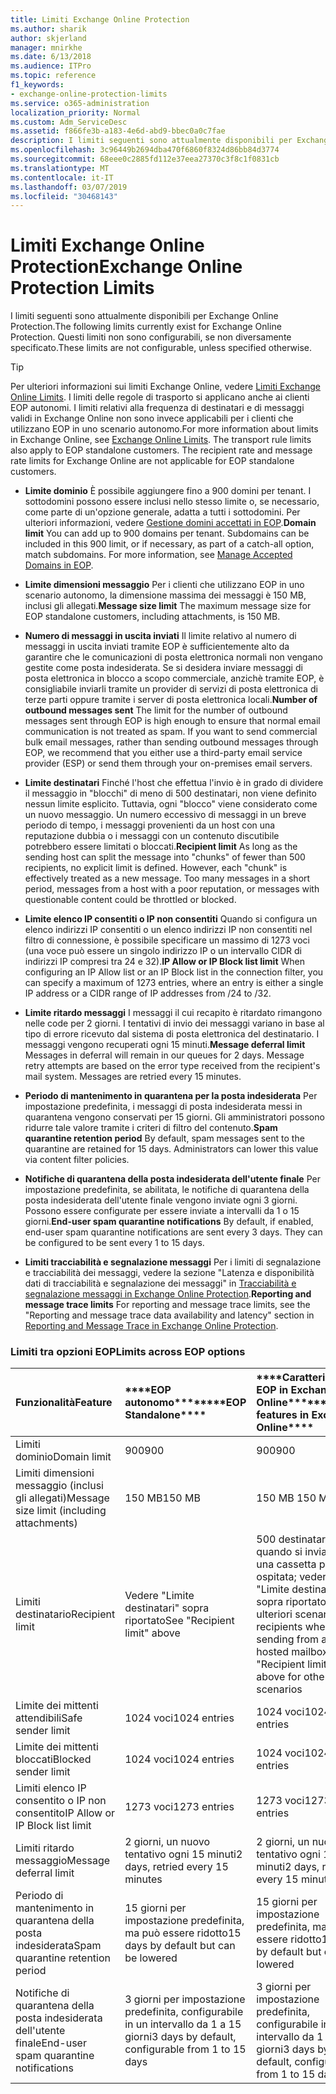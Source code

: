 ```yaml
---
title: Limiti Exchange Online Protection
ms.author: sharik
author: skjerland
manager: mnirkhe
ms.date: 6/13/2018
ms.audience: ITPro
ms.topic: reference
f1_keywords:
- exchange-online-protection-limits
ms.service: o365-administration
localization_priority: Normal
ms.custom: Adm_ServiceDesc
ms.assetid: f866fe3b-a183-4e6d-abd9-bbec0a0c7fae
description: I limiti seguenti sono attualmente disponibili per Exchange Online Protection. Questi limiti non sono configurabili, se non diversamente specificato.
ms.openlocfilehash: 3c96449b2694dba470f6860f8324d86bb84d3774
ms.sourcegitcommit: 68eee0c2885fd112e37eea27370c3f8c1f0831cb
ms.translationtype: MT
ms.contentlocale: it-IT
ms.lasthandoff: 03/07/2019
ms.locfileid: "30468143"
---
```

# <a name="exchange-online-protection-limits"></a><span data-ttu-id="b79f8-104">Limiti Exchange Online Protection</span><span class="sxs-lookup"><span data-stu-id="b79f8-104">Exchange Online Protection Limits</span></span>

<span data-ttu-id="b79f8-105">I limiti seguenti sono attualmente disponibili per Exchange Online Protection.</span><span class="sxs-lookup"><span data-stu-id="b79f8-105">The following limits currently exist for Exchange Online Protection.</span></span> <span data-ttu-id="b79f8-106">Questi limiti non sono configurabili, se non diversamente specificato.</span><span class="sxs-lookup"><span data-stu-id="b79f8-106">These limits are not configurable, unless specified otherwise.</span></span> 
  
> [!TIP]
> <span data-ttu-id="b79f8-p103">Per ulteriori informazioni sui limiti Exchange Online, vedere [Limiti Exchange Online Limits](../exchange-online-service-description/exchange-online-limits.md). I limiti delle regole di trasporto si applicano anche ai clienti EOP autonomi. I limiti relativi alla frequenza di destinatari e di messaggi validi in Exchange Online non sono invece applicabili per i clienti che utilizzano EOP in uno scenario autonomo.</span><span class="sxs-lookup"><span data-stu-id="b79f8-p103">For more information about limits in Exchange Online, see [Exchange Online Limits](../exchange-online-service-description/exchange-online-limits.md). The transport rule limits also apply to EOP standalone customers. The recipient rate and message rate limits for Exchange Online are not applicable for EOP standalone customers.</span></span> 
  
- <span data-ttu-id="b79f8-p104">**Limite dominio** È possibile aggiungere fino a 900 domini per tenant. I sottodomini possono essere inclusi nello stesso limite o, se necessario, come parte di un'opzione generale, adatta a tutti i sottodomini. Per ulteriori informazioni, vedere [Gestione domini accettati in EOP](https://go.microsoft.com/fwlink/p/?LinkId=282239).</span><span class="sxs-lookup"><span data-stu-id="b79f8-p104">**Domain limit** You can add up to 900 domains per tenant. Subdomains can be included in this 900 limit, or if necessary, as part of a catch-all option, match subdomains. For more information, see [Manage Accepted Domains in EOP](https://go.microsoft.com/fwlink/p/?LinkId=282239).</span></span>
    
- <span data-ttu-id="b79f8-113">**Limite dimensioni messaggio** Per i clienti che utilizzano EOP in uno scenario autonomo, la dimensione massima dei messaggi è 150 MB, inclusi gli allegati.</span><span class="sxs-lookup"><span data-stu-id="b79f8-113">**Message size limit** The maximum message size for EOP standalone customers, including attachments, is 150 MB.</span></span> 
    
- <span data-ttu-id="b79f8-p105">**Numero di messaggi in uscita inviati** Il limite relativo al numero di messaggi in uscita inviati tramite EOP è sufficientemente alto da garantire che le comunicazioni di posta elettronica normali non vengano gestite come posta indesiderata. Se si desidera inviare messaggi di posta elettronica in blocco a scopo commerciale, anzichè tramite EOP, è consigliabile inviarli tramite un provider di servizi di posta elettronica di terze parti oppure tramite i server di posta elettronica locali.</span><span class="sxs-lookup"><span data-stu-id="b79f8-p105">**Number of outbound messages sent** The limit for the number of outbound messages sent through EOP is high enough to ensure that normal email communication is not treated as spam. If you want to send commercial bulk email messages, rather than sending outbound messages through EOP, we recommend that you either use a third-party email service provider (ESP) or send them through your on-premises email servers.</span></span> 
    
- <span data-ttu-id="b79f8-p106">**Limite destinatari** Finché l'host che effettua l'invio è in grado di dividere il messaggio in "blocchi" di meno di 500 destinatari, non viene definito nessun limite esplicito. Tuttavia, ogni "blocco" viene considerato come un nuovo messaggio. Un numero eccessivo di messaggi in un breve periodo di tempo, i messaggi provenienti da un host con una reputazione dubbia o i messaggi con un contenuto discutibile potrebbero essere limitati o bloccati.</span><span class="sxs-lookup"><span data-stu-id="b79f8-p106">**Recipient limit** As long as the sending host can split the message into "chunks" of fewer than 500 recipients, no explicit limit is defined. However, each "chunk" is effectively treated as a new message. Too many messages in a short period, messages from a host with a poor reputation, or messages with questionable content could be throttled or blocked.</span></span> 
    
- <span data-ttu-id="b79f8-119">**Limite elenco IP consentiti o IP non consentiti** Quando si configura un elenco indirizzi IP consentiti o un elenco indirizzi IP non consentiti nel filtro di connessione, è possibile specificare un massimo di 1273 voci (una voce può essere un singolo indirizzo IP o un intervallo CIDR di indirizzi IP compresi tra 24 e 32).</span><span class="sxs-lookup"><span data-stu-id="b79f8-119">**IP Allow or IP Block list limit** When configuring an IP Allow list or an IP Block list in the connection filter, you can specify a maximum of 1273 entries, where an entry is either a single IP address or a CIDR range of IP addresses from /24 to /32.</span></span> 
    
- <span data-ttu-id="b79f8-p107">**Limite ritardo messaggi** I messaggi il cui recapito è ritardato rimangono nelle code per 2 giorni. I tentativi di invio dei messaggi variano in base al tipo di errore ricevuto dal sistema di posta elettronica del destinatario. I messaggi vengono recuperati ogni 15 minuti.</span><span class="sxs-lookup"><span data-stu-id="b79f8-p107">**Message deferral limit** Messages in deferral will remain in our queues for 2 days. Message retry attempts are based on the error type received from the recipient's mail system. Messages are retried every 15 minutes.</span></span> 
    
- <span data-ttu-id="b79f8-p108">**Periodo di mantenimento in quarantena per la posta indesiderata** Per impostazione predefinita, i messaggi di posta indesiderata messi in quarantena vengono conservati per 15 giorni. Gli amministratori possono ridurre tale valore tramite i criteri di filtro del contenuto.</span><span class="sxs-lookup"><span data-stu-id="b79f8-p108">**Spam quarantine retention period** By default, spam messages sent to the quarantine are retained for 15 days. Administrators can lower this value via content filter policies.</span></span> 
    
- <span data-ttu-id="b79f8-p109">**Notifiche di quarantena della posta indesiderata dell'utente finale** Per impostazione predefinita, se abilitata, le notifiche di quarantena della posta indesiderata dell'utente finale vengono inviate ogni 3 giorni. Possono essere configurate per essere inviate a intervalli da 1 o 15 giorni.</span><span class="sxs-lookup"><span data-stu-id="b79f8-p109">**End-user spam quarantine notifications** By default, if enabled, end-user spam quarantine notifications are sent every 3 days. They can be configured to be sent every 1 to 15 days.</span></span> 
    
- <span data-ttu-id="b79f8-127">**Limiti tracciabilità e segnalazione messaggi** Per i limiti di segnalazione e tracciabilità dei messaggi, vedere la sezione "Latenza e disponibilità dati di tracciabilità e segnalazione dei messaggi" in [Tracciabilità e segnalazione messaggi in Exchange Online Protection](https://go.microsoft.com/fwlink/?LinkId=394248).</span><span class="sxs-lookup"><span data-stu-id="b79f8-127">**Reporting and message trace limits** For reporting and message trace limits, see the "Reporting and message trace data availability and latency" section in [Reporting and Message Trace in Exchange Online Protection](https://go.microsoft.com/fwlink/?LinkId=394248).</span></span>
    
### <a name="limits-across-eop-options"></a><span data-ttu-id="b79f8-128">Limiti tra opzioni EOP</span><span class="sxs-lookup"><span data-stu-id="b79f8-128">Limits across EOP options</span></span>

|<span data-ttu-id="b79f8-129">**Funzionalità**</span><span class="sxs-lookup"><span data-stu-id="b79f8-129">**Feature**</span></span>|<span data-ttu-id="b79f8-130">\*\*\*\*EOP autonomo\*\*\*\*</span><span class="sxs-lookup"><span data-stu-id="b79f8-130">\*\*\*\*EOP Standalone\*\*\*\*</span></span>|<span data-ttu-id="b79f8-131">\*\*\*\*Caratteristiche EOP in Exchange Online\*\*\*\*</span><span class="sxs-lookup"><span data-stu-id="b79f8-131">\*\*\*\*EOP features in Exchange Online\*\*\*\*</span></span>|<span data-ttu-id="b79f8-132">\*\*\*\*Exchange Enterprise CAL con servizi\*\*\*\*</span><span class="sxs-lookup"><span data-stu-id="b79f8-132">\*\*\*\*Exchange Enterprise CAL with Services\*\*\*\*</span></span>|
|:-----|:-----|:-----|:-----|
|<span data-ttu-id="b79f8-133">Limiti dominio</span><span class="sxs-lookup"><span data-stu-id="b79f8-133">Domain limit</span></span>  <br/> |<span data-ttu-id="b79f8-134">900</span><span class="sxs-lookup"><span data-stu-id="b79f8-134">900</span></span>  <br/> |<span data-ttu-id="b79f8-135">900</span><span class="sxs-lookup"><span data-stu-id="b79f8-135">900</span></span>  <br/> |<span data-ttu-id="b79f8-136">900</span><span class="sxs-lookup"><span data-stu-id="b79f8-136">900</span></span>  <br/> |
|<span data-ttu-id="b79f8-137">Limiti dimensioni messaggio (inclusi gli allegati)</span><span class="sxs-lookup"><span data-stu-id="b79f8-137">Message size limit (including attachments)</span></span>  <br/> |<span data-ttu-id="b79f8-138">150 MB</span><span class="sxs-lookup"><span data-stu-id="b79f8-138">150 MB</span></span>  <br/> |<span data-ttu-id="b79f8-139">150 MB </span><span class="sxs-lookup"><span data-stu-id="b79f8-139">150 MB</span></span>  <br/> |<span data-ttu-id="b79f8-140">150 MB</span><span class="sxs-lookup"><span data-stu-id="b79f8-140">150 MB</span></span>  <br/> |
|<span data-ttu-id="b79f8-141">Limiti destinatario</span><span class="sxs-lookup"><span data-stu-id="b79f8-141">Recipient limit</span></span>  <br/> |<span data-ttu-id="b79f8-142">Vedere "Limite destinatari" sopra riportato</span><span class="sxs-lookup"><span data-stu-id="b79f8-142">See "Recipient limit" above</span></span>  <br/> |<span data-ttu-id="b79f8-143">500 destinatari quando si invia da una cassetta postale ospitata; vedere "Limite destinatari" sopra riportato per ulteriori scenari</span><span class="sxs-lookup"><span data-stu-id="b79f8-143">500 recipients when sending from a hosted mailbox; see "Recipient limit" above for other scenarios</span></span>  <br/> |<span data-ttu-id="b79f8-144">Vedere "Limite destinatari" sopra riportato</span><span class="sxs-lookup"><span data-stu-id="b79f8-144">See "Recipient limit" above</span></span>  <br/> |
|<span data-ttu-id="b79f8-145">Limite dei mittenti attendibili</span><span class="sxs-lookup"><span data-stu-id="b79f8-145">Safe sender limit</span></span>  <br/> |<span data-ttu-id="b79f8-146">1024 voci</span><span class="sxs-lookup"><span data-stu-id="b79f8-146">1024 entries</span></span>  <br/> |<span data-ttu-id="b79f8-147">1024 voci</span><span class="sxs-lookup"><span data-stu-id="b79f8-147">1024 entries</span></span>  <br/> ||
|<span data-ttu-id="b79f8-148">Limite dei mittenti bloccati</span><span class="sxs-lookup"><span data-stu-id="b79f8-148">Blocked sender limit</span></span>  <br/> |<span data-ttu-id="b79f8-149">1024 voci</span><span class="sxs-lookup"><span data-stu-id="b79f8-149">1024 entries</span></span>  <br/> |<span data-ttu-id="b79f8-150">1024 voci</span><span class="sxs-lookup"><span data-stu-id="b79f8-150">1024 entries</span></span>  <br/> ||
|<span data-ttu-id="b79f8-151">Limiti elenco IP consentito o IP non consentito</span><span class="sxs-lookup"><span data-stu-id="b79f8-151">IP Allow or IP Block list limit</span></span>  <br/> |<span data-ttu-id="b79f8-152">1273 voci</span><span class="sxs-lookup"><span data-stu-id="b79f8-152">1273 entries</span></span>  <br/> |<span data-ttu-id="b79f8-153">1273 voci</span><span class="sxs-lookup"><span data-stu-id="b79f8-153">1273 entries</span></span>  <br/> |<span data-ttu-id="b79f8-154">1273 voci</span><span class="sxs-lookup"><span data-stu-id="b79f8-154">1273 entries</span></span>  <br/> |
|<span data-ttu-id="b79f8-155">Limiti ritardo messaggio</span><span class="sxs-lookup"><span data-stu-id="b79f8-155">Message deferral limit</span></span>  <br/> |<span data-ttu-id="b79f8-156">2 giorni, un nuovo tentativo ogni 15 minuti</span><span class="sxs-lookup"><span data-stu-id="b79f8-156">2 days, retried every 15 minutes</span></span>  <br/> |<span data-ttu-id="b79f8-157">2 giorni, un nuovo tentativo ogni 15 minuti</span><span class="sxs-lookup"><span data-stu-id="b79f8-157">2 days, retried every 15 minutes</span></span>  <br/> |<span data-ttu-id="b79f8-158">2 giorni, un nuovo tentativo ogni 15 minuti</span><span class="sxs-lookup"><span data-stu-id="b79f8-158">2 days, retried every 15 minutes</span></span>  <br/> |
|<span data-ttu-id="b79f8-159">Periodo di mantenimento in quarantena della posta indesiderata</span><span class="sxs-lookup"><span data-stu-id="b79f8-159">Spam quarantine retention period</span></span>  <br/> |<span data-ttu-id="b79f8-160">15 giorni per impostazione predefinita, ma può essere ridotto</span><span class="sxs-lookup"><span data-stu-id="b79f8-160">15 days by default but can be lowered</span></span>  <br/> |<span data-ttu-id="b79f8-161">15 giorni per impostazione predefinita, ma può essere ridotto</span><span class="sxs-lookup"><span data-stu-id="b79f8-161">15 days by default but can be lowered</span></span>  <br/> |<span data-ttu-id="b79f8-162">15 giorni per impostazione predefinita, ma può essere ridotto</span><span class="sxs-lookup"><span data-stu-id="b79f8-162">15 days by default but can be lowered</span></span>  <br/> |
|<span data-ttu-id="b79f8-163">Notifiche di quarantena della posta indesiderata dell'utente finale</span><span class="sxs-lookup"><span data-stu-id="b79f8-163">End-user spam quarantine notifications</span></span>  <br/> |<span data-ttu-id="b79f8-164">3 giorni per impostazione predefinita, configurabile in un intervallo da 1 a 15 giorni</span><span class="sxs-lookup"><span data-stu-id="b79f8-164">3 days by default, configurable from 1 to 15 days</span></span>  <br/> |<span data-ttu-id="b79f8-165">3 giorni per impostazione predefinita, configurabile in un intervallo da 1 a 15 giorni</span><span class="sxs-lookup"><span data-stu-id="b79f8-165">3 days by default, configurable from 1 to 15 days</span></span>  <br/> |<span data-ttu-id="b79f8-166">3 giorni per impostazione predefinita, configurabile in un intervallo da 1 a 15 giorni</span><span class="sxs-lookup"><span data-stu-id="b79f8-166">3 days by default, configurable from 1 to 15 days</span></span>  <br/> |
   

